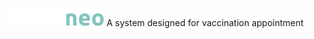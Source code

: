 ![](https://github.com/Ricky0625/Vaccineo/blob/master/Vaccineo/src/images/vaccineo-logo-big.png?raw=true)
A system designed for vaccination appointment
